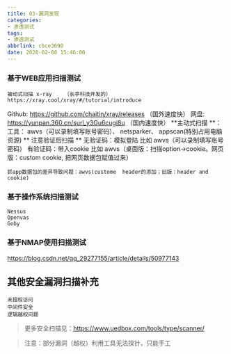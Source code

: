 ```yaml
---
title: 03-漏洞发现
categories:
- 渗透测试
tags:
- 渗透测试
abbrlink: cbce3690
date: 2020-02-08 15:46:00
---
```

 
### 基于WEB应用扫描测试

    被动式扫描 x-ray    （长亭科技开发的）
    https://xray.cool/xray/#/tutorial/introduce

Github: https://github.com/chaitin/xray/releases （国外速度快）
网盘: https://yunpan.360.cn/surl_y3Gu6cugi8u （国内速度快）
    **主动式扫描 **：工具：   awvs（可以录制填写账号密码）、 netsparker、 appscan(特别占用电脑资源)
**    注意验证后扫描 **
    无验证码：模拟登陆    比如  awvs（可以录制填写账号密码）
    有验证码：带入cookie   比如  awvs（桌面版：扫描option->cookie。网页版：custom cookie, 把网页数据包赋值过来）
    

    抓app数据包的差异导致问题：awvs(custome  header的添加；旧版：header and cookie)

### 基于操作系统扫描测试

    Nessus 
    Openvas
    Goby


### 基于NMAP使用扫描测试

https://blog.csdn.net/qq_29277155/article/details/50977143


## 其他安全漏洞扫描补充

    未授权访问
    中间件安全
    逻辑越权问题





>更多安全扫描见：https://www.uedbox.com/tools/type/scanner/

>注意：部分漏洞（越权）利用工具无法探针，只能手工